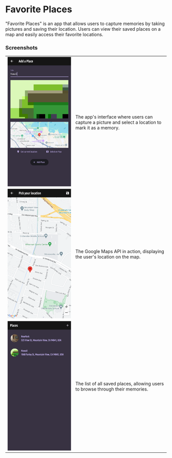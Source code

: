 <h1>Favorite Places</h1>

<p>"Favorite Places" is an app that allows users to capture memories by taking pictures and saving their location. Users can view their saved places on a map and easily access their favorite locations.</p>

<h3>Screenshots</h3>

<table>
  <tr>
    <td><img src="lib/screenshots/places1.png" alt="Picture and Location View" width="555px"></td>
    <td>The app's interface where users can capture a picture and select a location to mark it as a memory.</td>
  </tr>
  <tr>
    <td><img src="lib/screenshots/places2.png" alt="Picture and Location View" width="555px"></td>
    <td>The Google Maps API in action, displaying the user's location on the map.</td>
  </tr>
  <tr>
    <td><img src="lib/screenshots/places3.png" alt="Picture and Location View" width="555px"></td>
    <td>The list of all saved places, allowing users to browse through their memories.</td>
  </tr>
</table>
